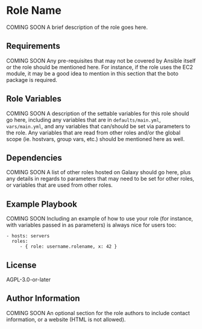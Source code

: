 # Role Name

COMING SOON
A brief description of the role goes here.

## Requirements

COMING SOON
Any pre-requisites that may not be covered by Ansible itself or the role should be mentioned here. For instance, if the role uses the EC2 module, it may be a good idea to mention in this section that the boto package is required.

## Role Variables

COMING SOON
A description of the settable variables for this role should go here, including any variables that are in `defaults/main.yml`,` vars/main.yml`, and any variables that can/should be set via parameters to the role. Any variables that are read from other roles and/or the global scope (ie. hostvars, group vars, etc.) should be mentioned here as well.

## Dependencies

COMING SOON
A list of other roles hosted on Galaxy should go here, plus any details in regards to parameters that may need to be set for other roles, or variables that are used from other roles.

## Example Playbook

COMING SOON
Including an example of how to use your role (for instance, with variables passed in as parameters) is always nice for users too:

    - hosts: servers
      roles:
         - { role: username.rolename, x: 42 }

## License

AGPL-3.0-or-later

## Author Information

COMING SOON
An optional section for the role authors to include contact information, or a website (HTML is not allowed).
